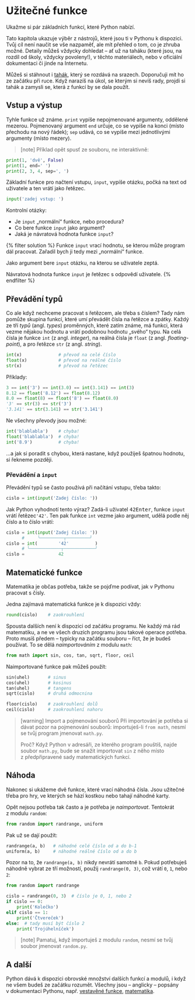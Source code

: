 
# Užitečné funkce

Ukažme si pár základních funkcí, které Python nabízí.

Tato kapitola ukazuje výběr z nástrojů, které jsou ti v Pythonu k dispozici.
Tvůj cíl není naučit se vše nazpaměť, ale mít přehled o tom, co je zhruba
možné.
Detaily můžeš vždycky dohledat – ať už na taháku (které jsou, na rozdíl od
školy, vždycky povoleny!), v těchto materiálech, nebo v oficiální
dokumentaci či jinde na Internetu.

Můžeš si stáhnout i
<a href="https://github.com/pyvec/cheatsheets/raw/master/basic-functions/basic-functions-cs.pdf">tahák</a>,
který se rozdává na srazech.
Doporučuji mít ho ze začátku při ruce.
Když narazíš na úkol, se kterým si nevíš rady, projdi si tahák a zamysli se,
která z funkcí by se dala použít.


## Vstup a výstup

Tyhle funkce už známe.
`print` vypíše nepojmenované argumenty, oddělené mezerou.
Pojmenovaný argument `end` určuje, co se vypíše na konci (místo přechodu
na nový řádek);
`sep` udává, co se vypíše mezi jednotlivými argumenty (místo mezery).

> [note]
> Příklad opět spusť ze souboru, ne interaktivně:

```python
print(1, 'dvě', False)
print(1, end=' ')
print(2, 3, 4, sep=', ')
```

Základní funkce pro načtení vstupu, `input`,
vypíše otázku, počká na text od uživatele a ten vrátí jako řetězec.

```python
input('zadej vstup: ')
```

Kontrolní otázky:

* Je `input` „normální“ funkce, nebo procedura?
* Co bere funkce `input` jako argument?
* Jaká je návratová hodnota funkce `input`?

{% filter solution %}
Funkce `input` vrací hodnotu, se kterou může program dál pracovat.
Zařadil bych ji tedy mezi „normální“ funkce.

Jako argument bere `input` otázku, na kterou se uživatele zeptá.

Návratová hodnota funkce `input` je řetězec s odpovědí uživatele.
{% endfilter %}



## Převádění typů


Co ale když nechceme pracovat s řetězcem, ale třeba s číslem?
Tady nám pomůže skupina funkcí, které umí převádět čísla na řetězce a zpátky.
Každý ze tří <em>typů</em> (angl. <em>types</em>) proměnných, které zatím známe,
má funkci, která vezme nějakou hodnotu a vrátí podobnou hodnotu „svého“ typu.
Na celá čísla je funkce `int` (z angl. *integer*), na reálná čísla je `float`
(z angl. *floating-point*), a pro řetězce `str` (z angl. *string*).

```python
int(x)              # převod na celé číslo
float(x)            # převod na reálné číslo
str(x)              # převod na řetězec
```

Příklady:

```python
3 == int('3') == int(3.0) == int(3.141) == int(3)
8.12 == float('8.12') == float(8.12)
8.0 == float(8) == float('8') == float(8.0)
'3' == str(3) == str('3')
'3.141' == str(3.141) == str('3.141')
```
Ne všechny převody jsou možné:

```python
int('blablabla')    # chyba!
float('blablabla')  # chyba!
int('8.9')          # chyba!
```

…a jak si poradit s chybou, která nastane,
když použiješ špatnou hodnotu, si řekneme později.

### Převádění a `input`

Převádění typů se často používá při načítání vstupu, třeba takto:

```python
cislo = int(input('Zadej číslo: '))
```

Jak Python vyhodnotí tento výraz?
Zadá-li uživatel <kbd>4</kbd><kbd>2</kbd><kbd>Enter</kbd>,
funkce `input` vrátí řetězec`'42'`.
Ten pak funkce `int` vezme jako argument, udělá podle něj číslo a to
číslo vrátí:

```python
cislo = int(input('Zadej číslo: '))
      #     ╰─────────┬─────────╯
cislo = int(        '42'          )
      # ╰────────────┬────────────╯
cislo =             42
```


## Matematické funkce

Matematika je občas potřeba, takže se pojďme
podívat, jak v Pythonu pracovat s čísly.

Jedna zajímavá matematická funkce je k dispozici vždy:

```python
round(cislo)    # zaokrouhlení
```

Spousta dalších není k dispozici od začátku programu.
Ne každý má rád matematiku, a ne ve všech druzích programu jsou takové operace
potřeba.
Proto musíš předem – typicky na začátku souboru – říct, že je budeš používat.
To se dělá *naimportováním* z modulu `math`:

```python
from math import sin, cos, tan, sqrt, floor, ceil
```

Naimportované funkce pak můžeš použít:

```python
sin(uhel)       # sinus
cos(uhel)       # kosinus
tan(uhel)       # tangens
sqrt(cislo)     # druhá odmocnina

floor(cislo)    # zaokrouhlení dolů
ceil(cislo)     # zaokrouhlení nahoru
```

> [warning] Import a pojmenování souborů
> Při importování je potřeba si dávat pozor na pojmenování souborů:
> importuješ-li `from math`, nesmí se tvůj program jmenovat `math.py`.
>
> Proč? Když Python v adresáři, ze kterého program pouštíš, najde soubor
> `math.py`, bude se snažit importovat `sin` z něho místo
> z předpřipravené sady matematických funkcí.


## Náhoda

Nakonec si ukážeme dvě funkce, které vrací náhodná čísla.
Jsou užitečné třeba pro hry, ve kterých se hází kostkou nebo tahají
náhodné karty.

Opět nejsou potřeba tak často a je potřeba je *naimportovat*.
Tentokrát z modulu `random`:


```python
from random import randrange, uniform
```

Pak už se dají použít:

```python
randrange(a, b)   # náhodné celé číslo od a do b-1
uniform(a, b)     # náhodné reálné číslo od a do b
```

Pozor na to, že <code>randrange(a, b)</code>
nikdy nevrátí samotné <code>b</code>.
Pokud potřebuješ náhodně vybrat ze tří možností,
použij <code>randrange(0, 3)</code>,
což vrátí <code>0</code>, <code>1</code>, nebo
<code>2</code>:

```python
from random import randrange

cislo = randrange(0, 3)  # číslo je 0, 1, nebo 2
if cislo == 0:
    print('Kolečko')
elif cislo == 1:
    print('Čtvereček')
else:  # tady musí být číslo 2
    print('Trojúhelníček')
```

> [note]
> Pamatuj, když importuješ z modulu `random`, nesmí se tvůj soubor
> jmenovat `random.py`.

## A další
Python dává k dispozici obrovské množství dalších
funkcí a modulů, i když ne všem budeš ze začátku
rozumět.
Všechny jsou – anglicky – popsány v dokumentaci Pythonu, např.
<a href="https://docs.python.org/3/library/functions.html">vestavěné funkce</a>,
<a href="https://docs.python.org/3/library/math.html">matematika</a>.
